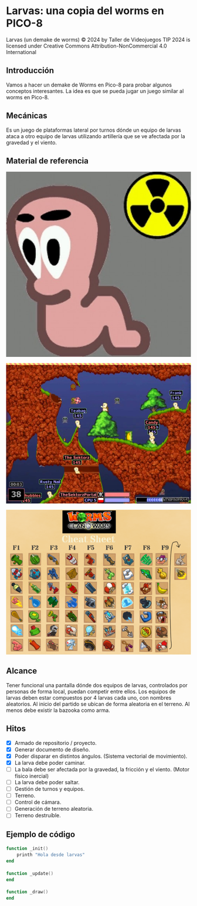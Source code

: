 # Larvas: una copia del worms en PICO-8

Larvas (un demake de worms) © 2024 by Taller de Videojuegos TIP 2024 is licensed under Creative Commons Attribution-NonCommercial 4.0 International

## Introducción

Vamos a hacer un demake de Worms en Pico-8 para probar algunos conceptos interesantes. La idea es que se pueda jugar un juego similar al worms en Pico-8.

## Mecánicas

Es un juego de plataformas lateral por turnos dónde un equipo de larvas ataca a otro equipo de larvas utilizando artillería que se ve afectada por la gravedad y el viento.

## Material de referencia

![Gusano de Worms y el logo nuclear](doc/worm01.jpg "Gusano de Worms y el logo nuclear")

![Captura del worms](doc/worms02.jpg "Captura del worms")

![Ejemplo de armas](doc/worms03.png "Ejemplo de armas")

## Alcance

Tener funcional una pantalla dónde dos equipos de larvas, controlados por personas de forma local, puedan competir entre ellos. Los equipos de larvas deben estar compuestos por 4 larvas cada uno, con nombres aleatorios. Al inicio del partido se ubican de forma aleatoria en el terreno. Al menos debe existir la bazooka como arma.

## Hitos

 - [x] Armado de repositorio / proyecto.
 - [x] Generar documento de diseño.
 - [x] Poder disparar en distintos ángulos. (Sistema vectorial de movimiento).
 - [x] La larva debe poder caminar.
 - [ ] La bala debe ser afectada por la gravedad, la fricción y el viento. (Motor físico inercial)
 - [ ] La larva debe poder saltar.
 - [ ] Gestión de turnos y equipos.
 - [ ] Terreno.
 - [ ] Control de cámara.
 - [ ] Generación de terreno aleatoria.
 - [ ] Terreno destruíble.

## Ejemplo de código

```lua
function _init()
    printh "Hola desde larvas"
end

function _update()
end

function _draw()
end
```
